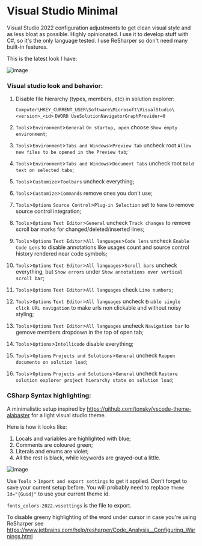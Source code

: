 # Visual Studio Minimal

Visual Studio 2022 configuration adjustments to get clean visual style and as less bloat as possible. Highly opinionated.
I use it to develop stuff with C#, so it's the only language tested. I use ReSharper so don't need many built-in features.

This is the latest look I have:

![image](https://user-images.githubusercontent.com/5411526/142904277-93ab93ec-a671-4c62-9d27-b25a7a80ad25.png)

### Visual studio look and behavior:

1. Disable file hierarchy (types, members, etc) in solution explorer:

    `Computer\HKEY_CURRENT_USER\Software\Microsoft\VisualStudio\<version>_<id>` `DWORD UseSolutionNavigatorGraphProvider=0`  
2. `Tools`>`Environment`>`General` `On startup, open` choose `Show empty environment`;
3. `Tools`>`Environment`>`Tabs and Windows`>`Preview Tab` uncheck root `Allow new files to be opened in the Preview tab`;
3. `Tools`>`Environment`>`Tabs and Windows`>`Document Tabs` uncheck root `Bold text on selected tabs`;
5. `Tools`>`Customize`>`Toolbars` uncheck everything;
6. `Tools`>`Customize`>`Commands` remove ones you don't use;
7. `Tools`>`Options` `Source Control`>`Plug-in Selection` set to `None` to remove source control integration;
8. `Tools`>`Options` `Text Editor`>`General` uncheck `Track changes` to remove scroll bar marks for changed/deleted/inserted lines;
9. `Tools`>`Options` `Text Editor`>`All languages`>`Code lens` uncheck `Enable Code Lens` to disable annotations like usages count and source control history rendered near code symbols; 
10. `Tools`>`Options` `Text Editor`>`All languages`>`Scroll bars` uncheck everything, but `Show errors` under `Show annotations over vertical scroll bar`;
11. `Tools`>`Options` `Text Editor`>`All languages` check `Line numbers`;
12. `Tools`>`Options` `Text Editor`>`All languages` uncheck `Enable single click URL navigation` to make urls non clickable and without noisy styling;
13. `Tools`>`Options` `Text Editor`>`All languages` uncheck `Navigation bar` to gemove members dropdown in the top of open tab;
14. `Tools`>`Options`>`Intellicode` disable everything;
15. `Tools`>`Options` `Projects and Solutions`>`General` uncheck `Reopen documents on solution load`;
16. `Tools`>`Options` `Projects and Solutions`>`General` uncheck `Restore solution explorer project hierarchy state on solution load`;

### CSharp Syntax highlighting:

A minimalistic setup inspired by https://github.com/tonsky/vscode-theme-alabaster for a light visual studio theme.

Here is how it looks like:
1. Locals and variables are highlighted with blue;
2. Comments are coloured green;
3. Literals and enums are violet;
4. All the rest is black, while keywords are grayed-out a little.

![image](https://user-images.githubusercontent.com/5411526/142902871-6c5b878f-4dbb-4d3c-97f9-3be81bd7e5f7.png)

Use `Tools` > `Import and export settings` to get it applied. Don't forget to save your current setup before. You will probably need to replace `Theme Id="{Guid}"` to use your current theme id.

`fonts_colors-2022.vssettings` is the file to export.

To disable greeny highlighting of the word under cursor in case you're using ReSharper see https://www.jetbrains.com/help/resharper/Code_Analysis__Configuring_Warnings.html
